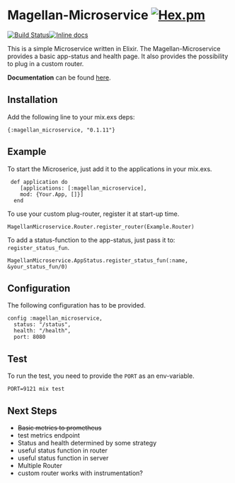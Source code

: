 # Magellan-Microservice [![Hex.pm](https://img.shields.io/badge/magellan--microservice-v0.1.11-orange.svg)](https://hex.pm/packages/magellan_microservice)

[![Build Status](https://travis-ci.org/fr3dch3n/magellan-microservice.svg?branch=master)](https://travis-ci.org/fr3dch3n/magellan-microservice)[![Inline docs](http://inch-ci.org/github/fr3dch3n/magellan-microservice.png)](http://inch-ci.org/github/fr3dch3n/magellan-microservice)


This is a simple Microservice written in Elixir.
The Magellan-Microservice provides a basic app-status and health page.
It also provides the possibility to plug in a custom router.

**Documentation** can be found [here](https://hexdocs.pm/magellan_microservice/api-reference.html).

## Installation

Add the following line to your mix.exs deps:
```
{:magellan_microservice, "0.1.11"}
```


## Example

To start the Microserice, just add it to the applications in your mix.exs.
```
 def application do
    [applications: [:magellan_microservice],
    mod: {Your.App, []}]
  end
```

To use your custom plug-router, register it at start-up time.
```
MagellanMicroservice.Router.register_router(Example.Router)
```

To add a status-function to the app-status, just pass it to: `register_status_fun`.
```
MagellanMicroservice.AppStatus.register_status_fun(:name, &your_status_fun/0)
```


## Configuration

The following configuration has to be provided.
```
config :magellan_microservice,
  status: "/status",
  health: "/health",
  port: 8080
```


## Test

To run the test, you need to provide the `PORT` as an env-variable.
```
PORT=9121 mix test
```

## Next Steps

* ~~Basic metrics to prometheus~~
* test metrics endpoint
* Status and health determined by some strategy
* useful status function in router
* useful status function in server
* Multiple Router
* custom router works with instrumentation?